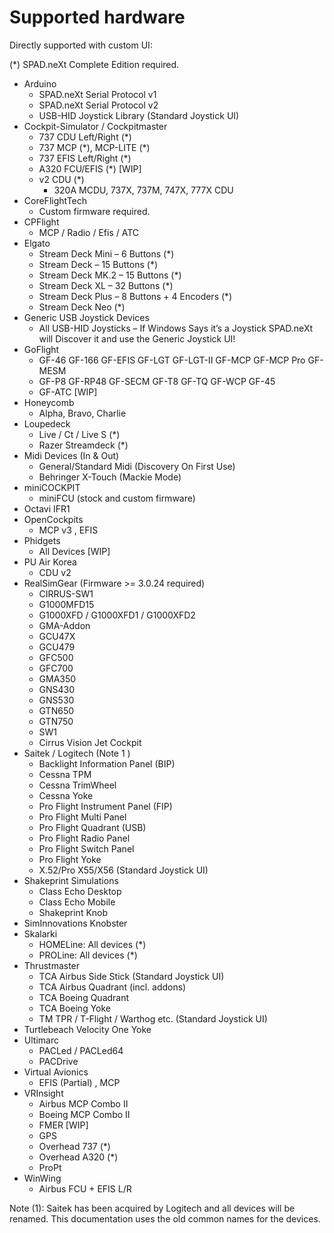 # Supported hardware

Directly supported with custom UI:

(\*) SPAD.neXt Complete Edition required.

* Arduino
  * SPAD.neXt Serial Protocol v1
  * SPAD.neXt Serial Protocol v2
  * USB-HID Joystick Library (Standard Joystick UI)
* Cockpit-Simulator / Cockpitmaster
  * 737 CDU Left/Right (\*)
  * 737 MCP (\*), MCP-LITE (\*)
  * 737 EFIS Left/Right (\*)
  * A320 FCU/EFIS (\*) \[WIP]
  * v2 CDU (\*)
    * 320A MCDU,  737X, 737M, 747X, 777X CDU&#x20;
* CoreFlightTech
  * Custom firmware required.
* CPFlight
  * MCP / Radio / Efis / ATC&#x20;
* Elgato
  * Stream Deck Mini – 6 Buttons (\*)
  * Stream Deck – 15 Buttons (\*)
  * Stream Deck MK.2 – 15 Buttons (\*)
  * Stream Deck XL – 32 Buttons (\*)
  * Stream Deck Plus – 8 Buttons + 4 Encoders (\*)
  * Stream Deck Neo (\*)
* Generic USB Joystick Devices
  * All USB-HID Joysticks – If Windows Says it’s a Joystick SPAD.neXt will Discover it and use the Generic Joystick UI!
* GoFlight
  * GF-46 GF-166 GF-EFIS GF-LGT GF-LGT-II GF-MCP GF-MCP Pro GF-MESM
  * GF-P8 GF-RP48 GF-SECM GF-T8 GF-TQ GF-WCP GF-45
  * GF-ATC \[WIP]
* Honeycomb
  * Alpha, Bravo, Charlie
* Loupedeck
  * Live / Ct / Live S (\*)
  * Razer Streamdeck (\*)
* Midi Devices (In & Out)
  * General/Standard Midi (Discovery On First Use)
  * Behringer X-Touch (Mackie Mode)
* miniCOCKPIT
  * miniFCU (stock and custom firmware)
* Octavi IFR1
* OpenCockpits
  * MCP v3 , EFIS
* Phidgets
  * All Devices \[WIP]
* PU Air Korea
  * CDU v2
* RealSimGear (Firmware >= 3.0.24 required)
  * CIRRUS-SW1&#x20;
  * G1000MFD15&#x20;
  * G1000XFD / G1000XFD1 / G1000XFD2
  * GMA-Addon&#x20;
  * GCU47X
  * GCU479
  * GFC500
  * GFC700
  * GMA350
  * GNS430
  * GNS530
  * GTN650
  * GTN750
  * SW1&#x20;
  * Cirrus Vision Jet Cockpit
* Saitek / Logitech (Note 1 )
  * Backlight Information Panel (BIP)
  * Cessna TPM
  * Cessna TrimWheel
  * Cessna Yoke
  * Pro Flight Instrument Panel (FIP)
  * Pro Flight Multi Panel
  * Pro Flight Quadrant (USB)
  * Pro Flight Radio Panel
  * Pro Flight Switch Panel
  * Pro Flight Yoke
  * X.52/Pro X55/X56 (Standard Joystick UI)
* Shakeprint Simulations
  * Class Echo Desktop
  * Class Echo Mobile
  * Shakeprint Knob
* SimInnovations Knobster
* Skalarki
  * HOMELine: All devices (\*)
  * PROLine: All devices (\*)
* Thrustmaster
  * TCA Airbus Side Stick (Standard Joystick UI)
  * TCA Airbus Quadrant (incl. addons)
  * TCA Boeing Quadrant
  * TCA Boeing Yoke
  * TM TPR / T-Flight / Warthog etc. (Standard Joystick UI)
* Turtlebeach Velocity One Yoke
* Ultimarc
  * PACLed / PACLed64
  * PACDrive
* Virtual Avionics
  * EFIS (Partial) , MCP
* VRInsight
  * Airbus MCP Combo II
  * Boeing MCP Combo II
  * FMER \[WIP]
  * GPS
  * Overhead 737 (\*)
  * Overhead A320 (\*)
  * ProPt
* WinWing
  * Airbus FCU + EFIS L/R

&#x20;

Note (1): Saitek has been acquired by Logitech and all devices will be renamed. This documentation uses the old common names for the devices.
